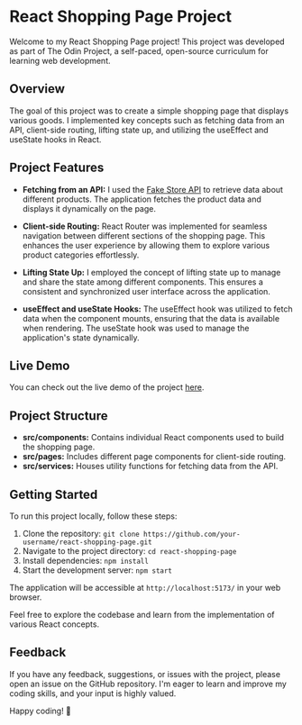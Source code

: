 # React Shopping Page Project

Welcome to my React Shopping Page project! This project was developed as part of The Odin Project, a self-paced, open-source curriculum for learning web development.

## Overview

The goal of this project was to create a simple shopping page that displays various goods. I implemented key concepts such as fetching data from an API, client-side routing, lifting state up, and utilizing the useEffect and useState hooks in React.

## Project Features

- **Fetching from an API:** I used the [Fake Store API](https://fakestoreapi.com/) to retrieve data about different products. The application fetches the product data and displays it dynamically on the page.

- **Client-side Routing:** React Router was implemented for seamless navigation between different sections of the shopping page. This enhances the user experience by allowing them to explore various product categories effortlessly.

- **Lifting State Up:** I employed the concept of lifting state up to manage and share the state among different components. This ensures a consistent and synchronized user interface across the application.

- **useEffect and useState Hooks:** The useEffect hook was utilized to fetch data when the component mounts, ensuring that the data is available when rendering. The useState hook was used to manage the application's state dynamically.

## Live Demo

You can check out the live demo of the project [here](https://shopping-cart-mpg.netlify.app/).

## Project Structure

- **src/components:** Contains individual React components used to build the shopping page.
- **src/pages:** Includes different page components for client-side routing.
- **src/services:** Houses utility functions for fetching data from the API.


## Getting Started

To run this project locally, follow these steps:

1. Clone the repository: `git clone https://github.com/your-username/react-shopping-page.git`
2. Navigate to the project directory: `cd react-shopping-page`
3. Install dependencies: `npm install`
4. Start the development server: `npm start`

The application will be accessible at `http://localhost:5173/` in your web browser.

Feel free to explore the codebase and learn from the implementation of various React concepts.

## Feedback

If you have any feedback, suggestions, or issues with the project, please open an issue on the GitHub repository. I'm eager to learn and improve my coding skills, and your input is highly valued.

Happy coding! 🚀
